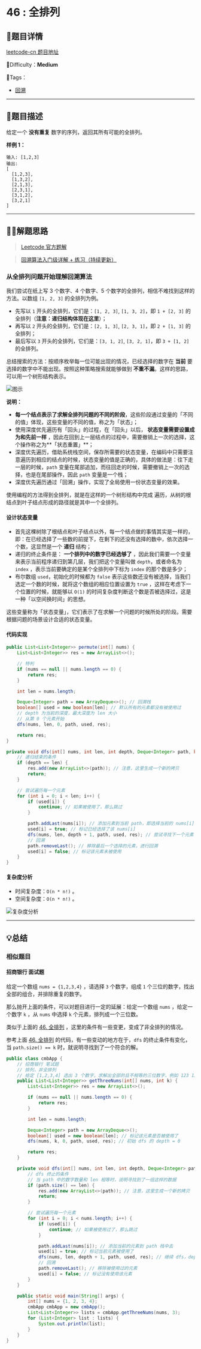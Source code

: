 # 46 : 全排列

## 📌题目详情

[leetcode-cn 题目地址](https://leetcode-cn.com/problems/permutations/)

📗Difficulty：**Medium** 

🎯Tags：

+ [回溯](https://leetcode-cn.com/tag/backtracking/)

---

## 📃题目描述

给定一个 **没有重复** 数字的序列，返回其所有可能的全排列。



**样例 1：**

```
输入: [1,2,3]
输出:
[
  [1,2,3],
  [1,3,2],
  [2,1,3],
  [2,3,1],
  [3,1,2],
  [3,2,1]
]
```



****

## 🏹🎯解题思路

> [Leetcode 官方题解](https://leetcode-cn.com/problems/permutations/solution/quan-pai-lie-by-leetcode-solution-2/)

> [回溯算法入门级详解 + 练习（持续更新）](https://leetcode-cn.com/problems/permutations/solution/hui-su-suan-fa-python-dai-ma-java-dai-ma-by-liweiw/)

### 从全排列问题开始理解回溯算法

我们尝试在纸上写 3 个数字、4 个数字、5 个数字的全排列，相信不难找到这样的方法。以数组 `[1, 2, 3]` 的全排列为例。

+ 先写以 `1` 开头的全排列，它们是：`[1, 2, 3]`, `[1, 3, 2]`，即 `1 + [2, 3]` 的全排列（**注意：递归结构体现在这里**）；
+ 再写以 `2` 开头的全排列，它们是：`[2, 1, 3]`, `[2, 3, 1]`，即 `2 + [1, 3]` 的全排列；
+ 最后写以 `3` 开头的全排列，它们是：`[3, 1, 2]`, `[3, 2, 1]`，即 `3 + [1, 2]` 的全排列。

总结搜索的方法：按顺序枚举每一位可能出现的情况，已经选择的数字在 **当前** 要选择的数字中不能出现。按照这种策略搜索就能够做到 **不重不漏**。这样的思路，可以用一个树形结构表示。

![图示](https://assets.ryantech.ltd/20201017195950.png)

**说明：**

+ **每一个结点表示了求解全排列问题的不同的阶段**，这些阶段通过变量的「不同的值」体现，这些变量的不同的值，称之为「状态」；
+ 使用深度优先遍历有「回头」的过程，在「回头」以后， **状态变量需要设置成为和先前一样** ，因此在回到上一层结点的过程中，需要撤销上一次的选择，这个操作称之为**「状态重置」**；
+ 深度优先遍历，借助系统栈空间，保存所需要的状态变量，在编码中只需要注意遍历到相应的结点的时候，状态变量的值是正确的，具体的做法是：往下走一层的时候，`path` 变量在尾部追加，而往回走的时候，需要撤销上一次的选择，也是在尾部操作，因此 `path` 变量是一个栈；
+ 深度优先遍历通过「回溯」操作，实现了全局使用一份状态变量的效果。

使用编程的方法得到全排列，就是在这样的一个树形结构中完成 遍历，从树的根结点到叶子结点形成的路径就是其中一个全排列。

#### 设计状态变量

+ 首先这棵树除了根结点和叶子结点以外，每一个结点做的事情其实是一样的，即：在已经选择了一些数的前提下，在剩下的还没有选择的数中，依次选择一个数，这显然是一个 **递归** 结构；
+ 递归的终止条件是： **一个排列中的数字已经选够了** ，因此我们需要一个变量来表示当前程序递归到第几层，我们把这个变量叫做 `depth`，或者命名为 `index` ，表示当前要确定的是某个全排列中下标为 `index` 的那个数是多少；
+ 布尔数组 `used`，初始化的时候都为 `false` 表示这些数还没有被选择，当我们选定一个数的时候，就将这个数组的相应位置设置为 `true` ，这样在考虑下一个位置的时候，就能够以 `O(1)` 的时间复杂度判断这个数是否被选择过，这是一种「以空间换时间」的思想。

这些变量称为「状态变量」，它们表示了在求解一个问题的时候所处的阶段。需要根据问题的场景设计合适的状态变量。



#### 代码实现

```java
public List<List<Integer>> permute(int[] nums) {
    List<List<Integer>> res = new ArrayList<>();

    // 特判
    if (nums == null || nums.length == 0) {
        return res;
    }

    int len = nums.length;

    Deque<Integer> path = new ArrayDeque<>(); // 回溯栈
    boolean[] used = new boolean[len]; // 默认所有的元素都没有被使用过
    // depth 为当前的深度，最大深度为 len 大小
    // 从第 0 个元素开始
    dfs(nums, len, 0, path, used, res);

    return res;
}

private void dfs(int[] nums, int len, int depth, Deque<Integer> path, boolean[] used, List<List<Integer>> res) {
    // 递归结束的条件
    if (depth == len) {
        res.add(new ArrayList<>(path)); // 注意，这里生成一个新的拷贝
        return;
    }

    // 尝试遍历每一个元素
    for (int i = 0; i < len; i++) {
        if (used[i]) {
            continue; // 如果被使用了，那么跳过
        }

        path.addLast(nums[i]); // 添加元素到当前 path，即选择当前的 nums[i]
        used[i] = true; // 标记已经选择了该 nums[i]
        dfs(nums, len, depth + 1, path, used, res); // 尝试寻找下一个元素 depth + 1
        // 回溯
        path.removeLast(); // 移除最后一个选择的元素，进行回溯
        used[i] = false; // 标记该元素未被使用
    }
}
```



#### 复杂度分析

+ 时间复杂度：`O(n * n!)` 。
+ 空间复杂度：`O(n * n!)` 。

![复杂度分析](https://assets.ryantech.ltd/20201017194846.png)



---

## 💡总结

### 相似题目

#### 招商银行 面试题

给定一个数组 `nums = {1,2,3,4}` ，请选择 `3` 个数字，组成 `1` 个三位的数字，找出全部的组合，并排除重复的数字。

那么抛开上面的条件，可以对题目进行一定的延展：给定一个数组 `nums` ，给定一个数字 `k` ，从 `nums` 中选择 `k` 个元素，排列成一个三位数。



类似于上面的 [46. 全排列](https://leetcode-cn.com/problems/permutations/) ，这里的条件有一些变更，变成了非全排列的情况。

参考上面 [46. 全排列](https://leetcode-cn.com/problems/permutations/) 的代码，有一些变动的地方在于，`dfs` 的终止条件有变化，当 `path.size() == k` 时，就说明寻找到了一个符合的解。



```java
public class cmbApp {
    // 招商银行 笔试题
    // 排列，非全排列
    // 给定 [1,2,3,4] 选出 3 个数字，求解出全部的且不相等的三位数字，例如 123 132 213 ...
    public List<List<Integer>> getThreeNums(int[] nums, int k) {
        List<List<Integer>> res = new ArrayList<>();

        if (nums == null || nums.length == 0) {
            return res;
        }

        int len = nums.length;

        Deque<Integer> path = new ArrayDeque<>();
        boolean[] used = new boolean[len]; // 标记该元素是否被使用了
        dfs(nums, k, 0, path, used, res); // 初始 dfs 的 depth = 0

        return res;
    }

    private void dfs(int[] nums, int len, int depth, Deque<Integer> path, boolean[] used, List<List<Integer>> res) {
        // dfs 终止的条件
        // 当 path 中的数字数量和 len 相等时，说明寻找到了一组这样的数据
        if (path.size() == len) {
            res.add(new ArrayList<>(path)); // 注意，这里生成一个新的拷贝
            return;
        }

        // 尝试遍历每一个元素
        for (int i = 0; i < nums.length; i++) {
            if (used[i]) {
                continue; // 如果被使用过了，那么跳过
            }

            path.addLast(nums[i]); // 添加当前的元素到 path 栈中去
            used[i] = true; // 标记当前元素被使用了
            dfs(nums, len, depth + 1, path, used, res); // 继续 dfs，depth + 1
            // 回溯
            path.removeLast(); // 移除被使用过的元素
            used[i] = false; // 标记没有使用该元素
        }
    }

    public static void main(String[] args) {
        int[] nums = {1, 2, 3, 4};
        cmbApp cmbApp = new cmbApp();
        List<List<Integer>> lists = cmbApp.getThreeNums(nums, 3);
        for (List<Integer> list : lists) {
            System.out.println(list);
        }
    }
}
```

